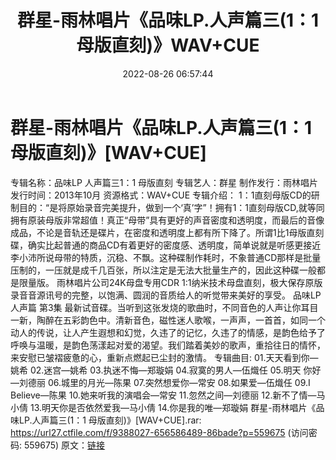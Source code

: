 ﻿---
title: 群星-雨林唱片《品味LP.人声篇三(1：1母版直刻)》WAV+CUE
date: 2022-08-26 06:57:44
categories: WAV车载音乐、镜像
tags: 华语中文
---
# 群星-雨林唱片《品味LP.人声篇三(1：1母版直刻)》[WAV+CUE]

专辑名称：品味LP 人声篇三1：1 母版直刻
专辑艺人：群星
制作发行：雨林唱片
发行时间：2013年10月
资源格式：WAV+CUE
专辑介绍：
1：1直刻母版CD的研制目的：“是将原始录音完美提升，做到一个‘真’字”！拥有1：1直刻母版CD,就等同拥有原装母版非常超值！真正“母带”具有更好的声音密度和透明度，而最后的音像成品，不论是音轨还是碟片，在密度和透明度上都有所下降了。所谓1比1母版直刻碟，确实比起普通的商品CD有着更好的密度感、透明度，简单说就是听感更接近李小沛所说母带的特质，沉稳、不飘。这种碟制作耗时，不象普通CD那样是批量压制的，一压就是成千几百张，所以注定是无法大批量生产的，因此这种碟一般都是限量版。
雨林唱片公司24K母盘专用CDR
1:1纳米技术母盘直刻，极大保存原版录音音源讯号的完整，以饱满、圆润的音质给人的听觉带来美好的享受。
品味LP 人声篇 第3集
最新试音碟。当听到这张发烧的歌曲时，不同音色的人声让你耳目一新，陶醉在五彩韵色中。清新音色，磁性迷人歌喉，一声声，一首首，如同一个动人的传说，让人产生遐想和幻觉，久违了的记忆，久违了的情感，是韵色给予了呼唤与温暖，是韵色荡漾起对爱的渴望。我们踏着美妙的歌声，重拾往日的情怀，来安慰已皱褶疲惫的心，重新点燃起已尘封的激情。
专辑曲目:
01.天天看到你—姚希
02.迷宫—姚希
03.执迷不悔—郑璇娟
04.寂寞的男人—伍熾任
05.明天 你好—刘德丽
06.城里的月光—陈果
07.突然想爱你—常安
08.如果爱—伍熾任
09.I Believe—陈果
10.她来听我的演唱会—常安
11.忽然之间—刘德丽
12.新不了情—马小倩
13.明天你是否依然爱我—马小倩
14.你是我的唯—郑璇娟
群星-雨林唱片《品味LP.人声篇三(1：1
母版直刻)》[WAV+CUE].rar: https://url27.ctfile.com/f/9388027-656586489-86bade?p=559675
(访问密码: 559675)
原文：[链接](https://blog.sina.com.cn/s/blog_1647c7e7601030z20.html)